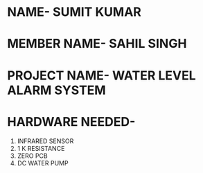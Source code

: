 # NAME- SUMIT KUMAR 
# MEMBER NAME- SAHIL SINGH 
# PROJECT NAME- WATER LEVEL ALARM SYSTEM
# HARDWARE NEEDED- 
1. INFRARED SENSOR
2. 1 K RESISTANCE
3. ZERO PCB
4. DC WATER PUMP




   



